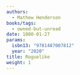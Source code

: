 ```yaml
---
authors:
  - Mathew Henderson
books/tags:
  - owned-but-unread
date: 1800-01-27
params:
  isbn13: "9781487007812"
  year: "2020"
title: Roguelike
weight: 1
---
```


<!--more-->
